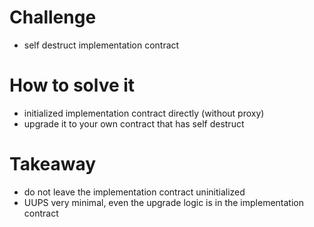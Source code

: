 # Challenge
- self destruct implementation contract

# How to solve it
- initialized implementation contract directly (without proxy) 
- upgrade it to your own contract that has self destruct 

# Takeaway
- do not leave the implementation contract uninitialized
- UUPS very minimal, even the upgrade logic is in the implementation contract

